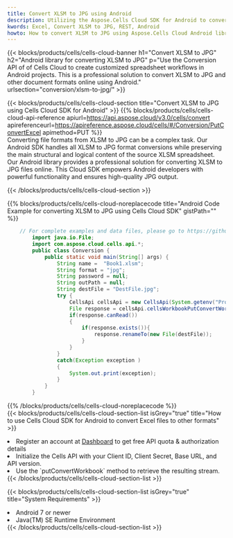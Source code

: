 ```yaml
---
title: Convert XLSM to JPG using Android 
description: Utilizing the Aspose.Cells Cloud SDK for Android to convert a XLSM format file to a JPG format file. 
kwords: Excel, Convert XLSM to JPG, REST, Android
howto: How to convert XLSM to JPG using Aspose.Cells Cloud Android library.
---
```



{{< blocks/products/cells/cells-cloud-banner h1="Convert XLSM to JPG" h2="Android library for converting XLSM to JPG" p="Use the Conversion API of of Cells Cloud to create customized spreadsheet workflows in Android projects. This is a professional solution to convert XLSM to JPG and other document formats online using Android." urlsection="conversion/xlsm-to-jpg/" >}}

{{< blocks/products/cells/cells-cloud-section  title="Convert XLSM to JPG using Cells Cloud SDK for Android" >}}
{{% blocks/products/cells/cells-cloud-api-reference  apiurl=https://api.aspose.cloud/v3.0/cells/convert  apireferenceurl=https://apireference.aspose.cloud/cells/#/Conversion/PutConvertExcel  apimethod=PUT %}}
<br/>
Converting file formats from XLSM to JPG can be a complex task. Our Android SDK handles all XLSM to JPG format conversions while preserving the main structural and logical content of the source XLSM spreadsheet. Our Android library provides a professional solution for converting XLSM to JPG files online. This Cloud SDK empowers Android developers with powerful functionality and ensures high-quality JPG output.

{{< /blocks/products/cells/cells-cloud-section >}}

{{% blocks/products/cells/cells-cloud-noreplacecode title="Android Code Example for converting XLSM to JPG using Cells Cloud SDK" gistPath="" %}}
 
```java
    // For complete examples and data files, please go to https://github.com/aspose-cells-cloud/aspose-cells-cloud-android/
        import java.io.File;
        import com.aspose.cloud.cells.api.*;
        public class Conversion {
            public static void main(String[] args) {
                String name =  "Book1.xlsm";
                String format = "jpg";
                String password = null;
                String outPath = null;
                String destFile = "DestFile.jpg";
                try {
                    CellsApi cellsApi = new CellsApi(System.getenv("ProductClientId"), System.getenv("ProductClientSecret"));
                    File response = cellsApi.cellsWorkbookPutConvertWorkbook(new File(name), format, password, outPath, null,null);            
                    if(response.canRead())
                    {
                        if(response.exists()){
                            response.renameTo(new File(destFile));
                        }                
                    }
                }
                catch(Exception exception )
                {
                    System.out.print(exception);
                }
            }
        }
```
 
{{% /blocks/products/cells/cells-cloud-noreplacecode  %}}
<br/>
{{< blocks/products/cells/cells-cloud-section-list isGrey="true"  title="How to use Cells Cloud SDK for Android to convert Excel files to other formats" >}}
<li>Register an account at <a href="https://dashboard.aspose.cloud/">Dashboard</a> to get free API quota & authorization details</li>
<li>Initialize the Cells API with your Client ID, Client Secret, Base URL, and API version.</li>
<li>Use the `putConvertWorkbook` method to retrieve the resulting stream.</li>
{{< /blocks/products/cells/cells-cloud-section-list >}}

{{< blocks/products/cells/cells-cloud-section-list isGrey="true"  title="System Requirements" >}}
<li>Android 7 or newer</li>
<li>Java(TM) SE Runtime Environment</li>
{{< /blocks/products/cells/cells-cloud-section-list >}}
